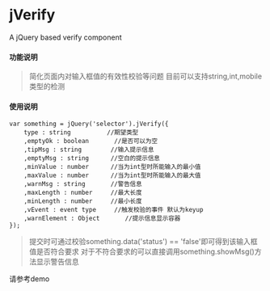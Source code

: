 jVerify
=======

A jQuery based verify component

#### 功能说明
 > 简化页面内对输入框值的有效性校验等问题
 > 目前可以支持string,int,mobile类型的检测

#### 使用说明
    var something = jQuery('selector').jVerify({
        type : string          //期望类型
        ,emptyOk : boolean       //是否可以为空
        ,tipMsg : string        //输入提示信息
        ,emptyMsg : string      //空白的提示信息
        ,minValue : number      //当为int型时所能输入的最小值
        ,maxValue : number      //当为int型时所能输入的最大值
        ,warnMsg : string       //警告信息
        ,maxLength : number     //最大长度
        ,minLength : number     //最小长度
        ,vEvent : event type     //触发校验的事件 默认为keyup
        ,warnElement : Object       //提示信息显示容器
    });
 > 提交时可通过校验something.data('status') == 'false'即可得到该输入框值是否符合要求
 > 对于不符合要求的可以直接调用something.showMsg()方法显示警告信息

 请参考demo
